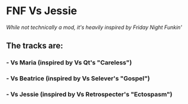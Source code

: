 # FNF Vs Jessie

*While not technically a mod, it's heavily inspired by Friday Night Funkin'*

## The tracks are:

### - **Vs Maria** (inspired by Vs Qt's "Careless")

### - **Vs Beatrice** (inspired by Vs Selever's "Gospel")

### - **Vs Jessie** (inspired by Vs Retrospecter's "Ectospasm")